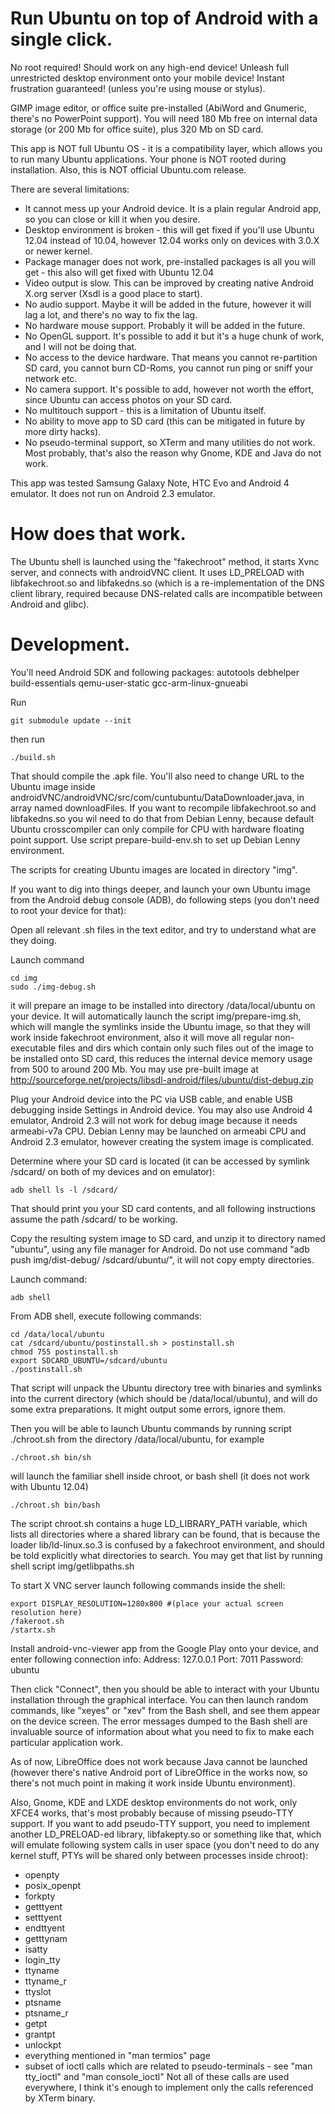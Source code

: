 Run Ubuntu on top of Android with a single click.
=================================================

No root required! Should work on any high-end device!
Unleash full unrestricted desktop environment onto your mobile device!
Instant frustration guaranteed! (unless you're using mouse or stylus).

GIMP image editor, or office suite pre-installed (AbiWord and Gnumeric, there's no PowerPoint support).
You will need 180 Mb free on internal data storage (or 200 Mb for office suite), plus 320 Mb on SD card.

This app is NOT full Ubuntu OS - it is a compatibility layer, which allows you to run many Ubuntu applications.
Your phone is NOT rooted during installation. 
Also, this is NOT official Ubuntu.com release.

There are several limitations:

- It cannot mess up your Android device. It is a plain regular Android app, so you can close or kill it when you desire.
- Desktop environment is broken - this will get fixed if you'll use Ubuntu 12.04 instead of 10.04, however 12.04 works only on devices with 3.0.X or newer kernel.
- Package manager does not work, pre-installed packages is all you will get - this also will get fixed with Ubuntu 12.04
- Video output is slow. This can be improved by creating native Android X.org server (Xsdl is a good place to start).
- No audio support. Maybe it will be added in the future, however it will lag a lot, and there's no way to fix the lag.
- No hardware mouse support. Probably it will be added in the future.
- No OpenGL support. It's possible to add it but it's a huge chunk of work, and I will not be doing that.
- No access to the device hardware. That means you cannot re-partition SD card, you cannot burn CD-Roms, you cannot run ping or sniff your network etc.
- No camera support. It's possible to add, however not worth the effort, since Ubuntu can access photos on your SD card.
- No multitouch support - this is a limitation of Ubuntu itself.
- No ability to move app to SD card (this can be mitigated in future by more dirty hacks).
- No pseudo-terminal support, so XTerm and many utilities do not work. Most probably, that's also the reason why Gnome, KDE and Java do not work.

This app was tested Samsung Galaxy Note, HTC Evo and Android 4 emulator. It does not run on Android 2.3 emulator.

How does that work.
===================

The Ubuntu shell is launched using the "fakechroot" method, it starts Xvnc server, and connects with androidVNC client.
It uses LD_PRELOAD with libfakechroot.so and libfakedns.so (which is a re-implementation of the DNS client library,
required because DNS-related calls are incompatible between Android and glibc).

Development.
============

You'll need Android SDK and following packages:
autotools debhelper build-essentials qemu-user-static gcc-arm-linux-gnueabi

Run
```
git submodule update --init
```
then run
```
./build.sh
```

That should compile the .apk file. You'll also need to change URL to the Ubuntu image inside androidVNC/androidVNC/src/com/cuntubuntu/DataDownloader.java, in array named downloadFiles.
If you want to recompile libfakechroot.so and libfakedns.so you wil need to do that from Debian Lenny,
because default Ubuntu crosscompiler can only compile for CPU with hardware floating point support.
Use script prepare-build-env.sh to set up Debian Lenny environment.

The scripts for creating Ubuntu images are located in directory "img".

If you want to dig into things deeper, and launch your own Ubuntu image from the Android debug console (ADB),
do following steps (you don't need to root your device for that):

Open all relevant .sh files in the text editor, and try to understand what are they doing.

Launch command

```
cd img
sudo ./img-debug.sh
```

it will prepare an image to be installed into directory /data/local/ubuntu on your device.
It will automatically launch the script img/prepare-img.sh, which will mangle the symlinks inside the Ubuntu image,
so that they will work inside fakechroot environment, also it will move all regular non-executable files and dirs which contain
only such files out of the image to be installed onto SD card, this reduces the internal device memory usage from 500 to around 200 Mb.
You may use pre-built image at http://sourceforge.net/projects/libsdl-android/files/ubuntu/dist-debug.zip

Plug your Android device into the PC via USB cable, and enable USB debugging inside Settings in Android device.
You may also use Android 4 emulator, Android 2.3 will not work for debug image because it needs armeabi-v7a CPU.
Debian Lenny may be launched on armeabi CPU and Android 2.3 emulator, however creating the system image is complicated.

Determine where your SD card is located (it can be accessed by symlink /sdcard/ on both of my devices and on emulator):
```
adb shell ls -l /sdcard/
```
That should print you your SD card contents, and all following instructions assume the path /sdcard/ to be working.

Copy the resulting system image to SD card, and unzip it to directory named "ubuntu", using any file manager for Android.
Do not use command "adb push img/dist-debug/ /sdcard/ubuntu/", it will not copy empty directories.

Launch command:
```
adb shell
```
From ADB shell, execute following commands:
 
```
cd /data/local/ubuntu
cat /sdcard/ubuntu/postinstall.sh > postinstall.sh
chmod 755 postinstall.sh
export SDCARD_UBUNTU=/sdcard/ubuntu
./postinstall.sh
```

That script will unpack the Ubuntu directory tree with binaries and symlinks into the current directory
(which should be /data/local/ubuntu), and will do some extra preparations. It might output some errors, ignore them.

Then you will be able to launch Ubuntu commands by running script ./chroot.sh from the directory /data/local/ubuntu, for example
```
./chroot.sh bin/sh
```
will launch the familiar shell inside chroot, or bash shell (it does not work with Ubuntu 12.04)
```
./chroot.sh bin/bash
```

The script chroot.sh contains a huge LD_LIBRARY_PATH variable, which lists all directories where a shared library can be found,
that is because the loader lib/ld-linux.so.3 is confused by a fakechroot environment, and should be told explicitly what directories to search.
You may get that list by running shell script img/getlibpaths.sh

To start X VNC server launch following commands inside the shell:

```
export DISPLAY_RESOLUTION=1280x800 #(place your actual screen resolution here)
/fakeroot.sh
/startx.sh
```

Install android-vnc-viewer app from the Google Play onto your device, and enter following connection info:
Address: 127.0.0.1
Port: 7011
Password: ubuntu

Then click "Connect", then you should be able to interact with your Ubuntu installation through the graphical interface.
You can then launch random commands, like "xeyes" or "xev" from the Bash shell, and see them appear on the device screen.
The error messages dumped to the Bash shell are invaluable source of information about what you need to fix to make each particular application work.

As of now, LibreOffice does not work because Java cannot be launched (however there's native Android port of LibreOffice in the works now,
so there's not much point in making it work inside Ubuntu environment).

Also, Gnome, KDE and LXDE desktop environments do not work, only XFCE4 works, that's most probably because of missing pseudo-TTY support.
If you want to add pseudo-TTY support, you need to implement another LD_PRELOAD-ed library, libfakepty.so or something like that,
which will emulate following system calls in user space (you don't need to do any kernel stuff, PTYs will be shared only between processes inside chroot):
- openpty
- posix_openpt
- forkpty
- getttyent
- setttyent
- endttyent
- getttynam
- isatty
- login_tty
- ttyname
- ttyname_r
- ttyslot
- ptsname
- ptsname_r
- getpt
- grantpt
- unlockpt
- everything mentioned in "man termios" page
- subset of ioctl calls which are related to pseudo-terminals - see "man tty_ioctl" and "man console_ioctl"
Not all of these calls are used everywhere, I think it's enough to implement only the calls referenced by XTerm binary.
